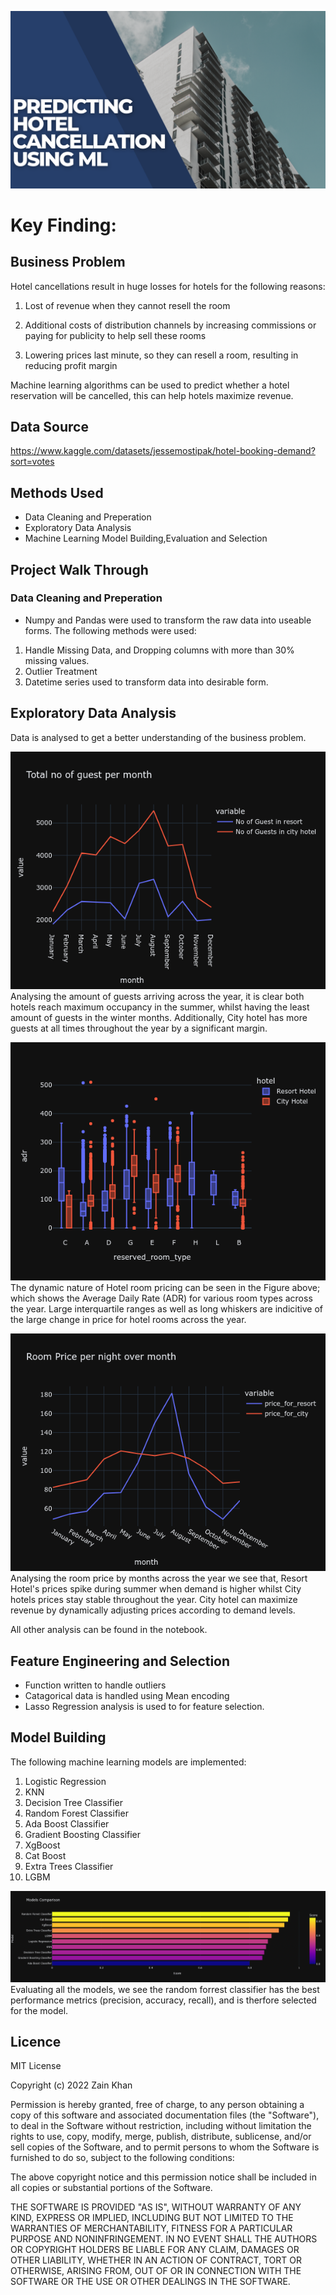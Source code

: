 ![banner](assets/banner.png)

# Key Finding: 


## Business Problem 
Hotel cancellations result in huge losses for hotels for the following reasons:
1.    Lost of revenue when they cannot resell the room

2.    Additional costs of distribution channels by increasing commissions or paying for publicity to help sell these rooms

3.    Lowering prices last minute, so they can resell a room, resulting in reducing profit margin

Machine learning algorithms can be used to predict whether a hotel reservation will be cancelled, this can help hotels maximize revenue. 

## Data Source 
https://www.kaggle.com/datasets/jessemostipak/hotel-booking-demand?sort=votes

## Methods Used
- Data Cleaning and Preperation
- Exploratory Data Analysis 
- Machine Learning Model Building,Evaluation and Selection

## Project Walk Through 

### Data Cleaning and Preperation 
- Numpy and Pandas were used to transform the raw data into useable forms. The following methods were used: 
1. Handle Missing Data, and Dropping columns with more than 30% missing values. 
2. Outlier Treatment
3. Datetime series used to transform data into desirable form. 

## Exploratory Data Analysis
Data is analysed to get a better understanding of the business problem. 

![Guests](assets/guests.png)
Analysing the amount of guests arriving across the year, it is clear both hotels reach maximum occupancy in the summer, whilst having the least amount of guests in the winter months. 
Additionally, City hotel has more guests at all times throughout the year by a significant margin. 

![reservedroom](assets/reservedroom.png)
The dynamic nature of Hotel room pricing can be seen in the Figure above; which shows the Average Daily Rate (ADR) for various room types across the year. 
Large interquartile ranges as well as long whiskers are indicitive of the large change in price for hotel rooms across the year. 

![roompricemonth](assets/roompricemonth.png)
Analysing the room price by months across the year we see that, Resort Hotel's prices spike during summer when demand is higher whilst City hotels prices stay stable throughout the year. 
City hotel can maximize revenue by dynamically adjusting prices according to demand levels. 

All other analysis can be found in the notebook. 

## Feature Engineering and Selection 
- Function written to handle outliers
- Catagorical data is handled using Mean encoding
- Lasso Regression analysis is used to for feature selection.

## Model Building
The following machine learning models are implemented:
1. Logistic Regression
2. KNN
3. Decision Tree Classifier
4. Random Forest Classifier
5. Ada Boost Classifier
6. Gradient Boosting Classifier
7. XgBoost
8. Cat Boost
9. Extra Trees Classifier
10. LGBM 

![modelcomparion.png](assets/modelcomparison.png)
Evaluating all the models, we see the random forrest classifier has the best performance metrics (precision, accuracy, recall), and is therfore selected for the model.
## Licence 
MIT License

Copyright (c) 2022 Zain Khan

Permission is hereby granted, free of charge, to any person obtaining a copy of this software and associated documentation files (the "Software"), to deal in the Software without restriction, including without limitation the rights to use, copy, modify, merge, publish, distribute, sublicense, and/or sell copies of the Software, and to permit persons to whom the Software is furnished to do so, subject to the following conditions:

The above copyright notice and this permission notice shall be included in all copies or substantial portions of the Software.

THE SOFTWARE IS PROVIDED "AS IS", WITHOUT WARRANTY OF ANY KIND, EXPRESS OR IMPLIED, INCLUDING BUT NOT LIMITED TO THE WARRANTIES OF MERCHANTABILITY, FITNESS FOR A PARTICULAR PURPOSE AND NONINFRINGEMENT. IN NO EVENT SHALL THE AUTHORS OR COPYRIGHT HOLDERS BE LIABLE FOR ANY CLAIM, DAMAGES OR OTHER LIABILITY, WHETHER IN AN ACTION OF CONTRACT, TORT OR OTHERWISE, ARISING FROM, OUT OF OR IN CONNECTION WITH THE SOFTWARE OR THE USE OR OTHER DEALINGS IN THE SOFTWARE.
